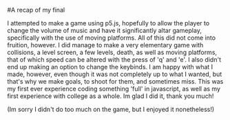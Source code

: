 #A recap of my final

I attempted to make a game using p5.js, hopefully to allow the player to change the volume of music and have it significantly altar gameplay, specifically with the use of moving platforms. All of this did not come into fruition, however. I did manage to make a very elementary game with collisions, a level screen, a few levels, death, as well as moving platforms, that of which speed can be altered with the press of 'q' and 'e'. I also didn't end up making an option to change the keybinds. I am happy with what I made, however, even though it was not completely up to what I wanted, but that's why we make goals, to shoot for them, and sometimes miss. This was my first ever experience coding something 'full' in javascript, as well as my first experience with college as a whole. Im glad I did it, thank you much!

(Im sorry I didn't do too much on the game, but I enjoyed it nonetheless!)